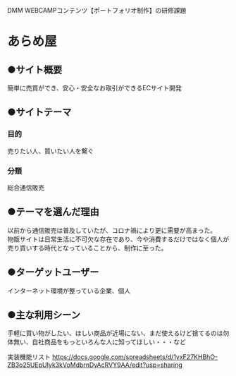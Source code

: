 DMM WEBCAMPコンテンツ【ポートフォリオ制作】の研修課題

# あらめ屋

## ●サイト概要
簡単に売買ができ、安心・安全なお取引ができるECサイト開発

## ●サイトテーマ
### 目的
売りたい人、買いたい人を繋ぐ

### 分類
総合通信販売

## ●テーマを選んだ理由
以前から通信販売は普及していたが、コロナ禍により更に需要が高まった。<br>
物販サイトは日常生活に不可欠な存在であり、今や消費するだけではなく個人が売り買いする時代となっていることから、制作に至った。

## ●ターゲットユーザー
インターネット環境が整っている企業、個人

## ●主な利用シーン
手軽に買い物がしたい、ほしい商品が近場にない、まだ使えるけど捨てるのは勿体無い、自社商品をもっといろんな人に知ってほしい・・・など

実装機能リスト
https://docs.google.com/spreadsheets/d/1yxF27KHBhO-ZB3o25UEpUIyk3kVoMdbrnDyAcRVY9AA/edit?usp=sharing

<!--アプリケーション詳細設計書-->
<!--https://docs.google.com/spreadsheets/d/1zh4xEbdjdPelP8iP8SCuJWXfhb1wL9G19Zi2M2YFgcA/edit?usp=sharing-->


<!---->


